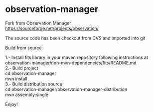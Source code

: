 # observation-manager
Fork from Observation Manager https://sourceforge.net/projects/observation/  
  
The source code has been checkout from CVS and imported into git  
  
Build from source.  
  
1.- Install fits library in your maven repository following instructions at observation-manager/non-mvn-dependencies/fits/README.md  
2.- Build project  
        cd observation-manager   
        mvn install  
3.- Build distribution source  
        cd observation-manager/observation-manager-distribution  
        mvn assembly:single  

Enjoy!  


